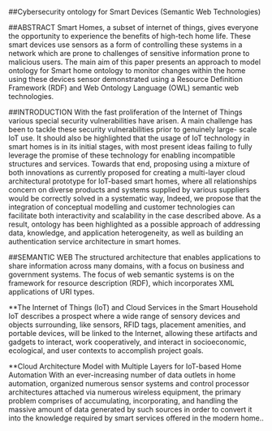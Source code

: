 ##Cybersecurity ontology for Smart Devices (Semantic Web Technologies)

##ABSTRACT
Smart Homes, a subset of internet of things, gives everyone the opportunity to experience the benefits of high-tech home life. These smart devices use sensors as a form of controlling these systems in a network which are prone to challenges of sensitive information prone to malicious users. The main aim of this paper presents an approach to model ontology for Smart home ontology to monitor changes within the home using these devices sensor demonstrated using a Resource Definition Framework (RDF) and Web Ontology Language (OWL) semantic web technologies.

##INTRODUCTION
With the fast proliferation of the Internet of Things various special security vulnerabilities have arisen. A main challenge has been to tackle these security vulnerabilities prior to genuinely large- scale IoT use. It should also be highlighted that the usage of IoT technology in smart homes is in its initial stages, with most present ideas failing to fully leverage the promise of these technology for enabling incompatible structures and services.
Towards that end, proposing using a mixture of both innovations as currently proposed for creating a multi-layer cloud architectural prototype for IoT-based smart homes, where all relationships concern on diverse products and systems supplied by various suppliers would be correctly solved in a systematic way, Indeed, we propose that the integration of conceptual modelling and customer technologies can facilitate both interactivity and scalability in the case described above. As a result, ontology has been highlighted as a possible approach of addressing data, knowledge, and application heterogeneity, as well as building an authentication service architecture in smart homes. 

##SEMANTIC WEB
The structured architecture that enables applications to share information across many domains, with a focus on business and government systems. The focus of web semantic systems is on the framework for resource description (RDF), which incorporates XML applications of URI types.

**The Internet of Things (IoT) and Cloud Services in the Smart Household
IoT describes a prospect where a wide range of sensory devices and objects surrounding, like sensors, RFID tags, placement amenities, and portable devices, will be linked to the Internet, allowing these artifacts and gadgets to interact, work cooperatively, and interact in socioeconomic, ecological, and user contexts to accomplish project goals.

**Cloud Architecture Model with Multiple Layers for IoT-based Home Automation
With an ever-increasing number of data outlets in home automation, organized numerous sensor systems and control processor architectures attached via numerous wireless equipment, the primary problem comprises of accumulating, incorporating, and handling the massive amount of data generated by such sources in order to convert it into the knowledge required by smart services offered in the modern home..

